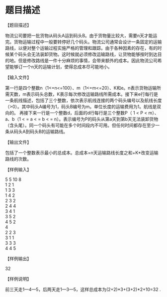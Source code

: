 # 题目描述


<p>
【题目描述】
</p>
<p>
物流公司要把一批货物从码头A运到码头B。由于货物量比较大，需要n天才能运完。货物运输过程中一般要转停好几个码头。物流公司通常会设计一条固定的运输路线，以便对整个运输过程实施严格的管理和跟踪。由于各种因素的存在，有的时候某个码头会无法装卸货物。这时候就必须修改运输路线，让货物能够按时到达目的地。但是修改路线是一件十分麻烦的事情，会带来额外的成本。因此物流公司希望能够订一个n天的运输计划，使得总成本尽可能地小。
</p>
<p>
【输入文件】
</p>
<p>
第一行是四个整数n（1&lt;=n&lt;=100）、m（1&lt;=m&lt;=20）、K和e。n表示货物运输所需天数，m表示码头总数，K表示每次修改运输路线所需成本。接下来e行每行是一条航线描述，包括了三个整数，依次表示航线连接的两个码头编号以及航线长度（&gt;0）。其中码头A编号为1，码头B编号为m。单位长度的运输费用为1。航线是双向的。 再接下来一行是一个整数d，后面的d行每行是三个整数P（ 1 &lt; P &lt; m）、a、b（1 &lt; = a &lt; = b &lt; = n）。表示编号为P的码头从第a天到第b天无法装卸货物（含头尾）。同一个码头有可能在多个时间段内不可用。但任何时间都存在至少一条从码头A到码头B的运输路线。
</p>
<p>
【输出文件】
</p>
<p>
包括了一个整数表示最小的总成本。总成本=n天运输路线长度之和+K*改变运输路线的次数。
</p>
<p>
【样例输入】
</p>
<p>
5 5 10 8 <br/>
1 2 1 <br/>
1 3 3 <br/>
1 4 2 <br/>
2 3 2 <br/>
2 4 4 <br/>
3 4 1 <br/>
3 5 2 <br/>
4 5 2 <br/>
4 <br/>
2 2 3 <br/>
3 1 1 <br/>
3 3 3 <br/>
4 4 5
</p>
<p>
【样例输出】
</p>
<p>
32
</p>
<p>
【样例说明】
</p>
<p>
前三天走1—4—5，后两天走1—3—5，这样总成本为(2+2)*3+(3+2)*2+10=32 .
</p>
